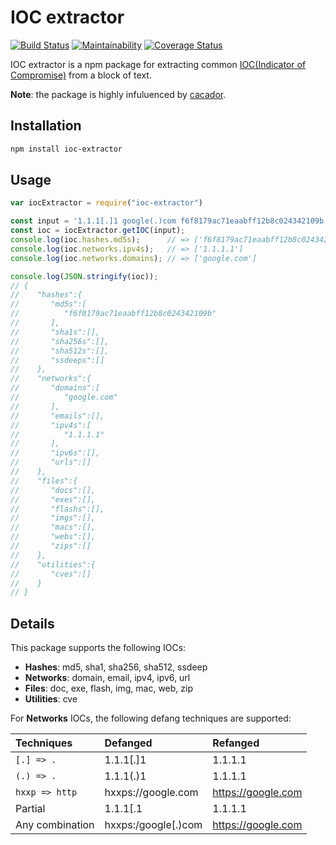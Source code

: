# IOC extractor

[![Build Status](https://travis-ci.org/ninoseki/ioc-extractor.svg?branch=master)](https://travis-ci.org/ninoseki/ioc-extractor)
[![Maintainability](https://api.codeclimate.com/v1/badges/d1e7e771f4b12e6415d1/maintainability)](https://codeclimate.com/github/ninoseki/ioc-extractor/maintainability)
[![Coverage Status](https://coveralls.io/repos/github/ninoseki/ioc-extractor/badge.svg?branch=add-coveralls-support)](https://coveralls.io/github/ninoseki/ioc-extractor?branch=add-coveralls-support)

IOC extractor is a npm package for extracting common [IOC(Indicator of Compromise)](https://en.wikipedia.org/wiki/Indicator_of_compromise) from a block of text.

**Note**: the package is highly infuluenced by [cacador](https://github.com/sroberts/cacador).

## Installation

```sh
npm install ioc-extractor
```

## Usage

```ts
var iocExtractor = require("ioc-extractor")

const input = '1.1.1[.]1 google(.)com f6f8179ac71eaabff12b8c024342109b';
const ioc = iocExtractor.getIOC(input);
console.log(ioc.hashes.md5s);      // => ['f6f8179ac71eaabff12b8c024342109b']
console.log(ioc.networks.ipv4s);   // => ['1.1.1.1']
console.log(ioc.networks.domains); // => ['google.com']

console.log(JSON.stringify(ioc));
// {
//    "hashes":{
//       "md5s":[
//          "f6f8179ac71eaabff12b8c024342109b"
//       ],
//       "sha1s":[],
//       "sha256s":[],
//       "sha512s":[],
//       "ssdeeps":[]
//    },
//    "networks":{
//       "domains":[
//          "google.com"
//       ],
//       "emails":[],
//       "ipv4s":[
//          "1.1.1.1"
//       ],
//       "ipv6s":[],
//       "urls":[]
//    },
//    "files":{
//       "docs":[],
//       "exes":[],
//       "flashs":[],
//       "imgs":[],
//       "macs":[],
//       "webs":[],
//       "zips":[]
//    },
//    "utilities":{
//       "cves":[]
//    }
// }
```

## Details

This package supports the following IOCs:

- **Hashes**: md5, sha1, sha256, sha512, ssdeep
- **Networks**: domain, email, ipv4, ipv6, url
- **Files**: doc, exe, flash, img, mac, web, zip
- **Utilities**: cve

For **Networks** IOCs, the following defang techniques are supported:

| Techniques      | Defanged            | Refanged           |
|:----------------|:--------------------|:-------------------|
| `[.] => .`      | 1.1.1[.]1           | 1.1.1.1            |
| `(.) => .`      | 1.1.1(.)1           | 1.1.1.1            |
| `hxxp => http`  | hxxps://google.com  | https://google.com |
| Partial         | 1.1.1[.1            | 1.1.1.1            |
| Any combination | hxxps:/google[.)com | https://google.com |
